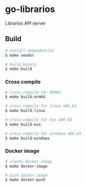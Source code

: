 # go-librarios
Librarios API server

## Build
```bash
# install dependencies
$ make vendor

# build binary
$ make build
```

### Cross compile
```bash
# cross-compile for ARM64
$ make build-arm64

# cross-compile for linux x86_64
$ make build-linux

# cross-compile for osx x86_64
$ make build-osx

# cross-compile for windows x86_64
$ make build-windows
```

### Docker image
```bash
# create docker image
$ make docker-image

# push docker image
$ make docker-push
```
